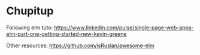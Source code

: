 # Chupitup

Following elm tuto: https://www.linkedin.com/pulse/single-page-web-apps-elm-part-one-getting-started-new-kevin-greene

Other resources: https://github.com/isRuslan/awesome-elm
